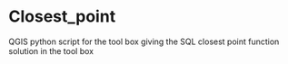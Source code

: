 # Closest_point
QGIS python script for the tool box giving the SQL closest point function solution in the tool box
